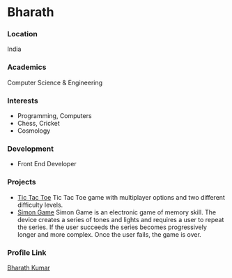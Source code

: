 
# Bharath

### Location

India

### Academics

Computer Science & Engineering

### Interests

- Programming, Computers
- Chess, Cricket
- Cosmology

### Development

- Front End Developer

### Projects

- [Tic Tac Toe](https://github.com/iambk/tic-tac-toe) Tic Tac Toe game with multiplayer options and two different difficulty levels.
- [Simon Game](https://github.com/iambk/simon-game) Simon Game is an electronic game of memory skill. The device creates a series of tones and lights and requires a user to repeat the series. If the user succeeds the series becomes progressively longer and more complex. Once the user fails, the game is over.

### Profile Link

[Bharath Kumar](https://github.com/iambk)